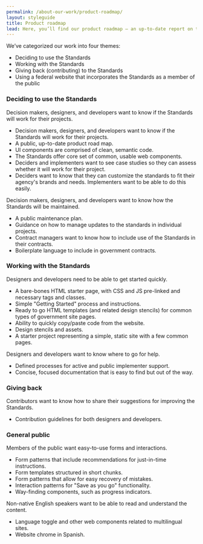 ```yaml
---
permalink: /about-our-work/product-roadmap/
layout: styleguide
title: Product roadmap
lead: Here, you’ll find our product roadmap — an up-to-date report on the work we’re doing.
---
```


<p class="usa-font-lead">We’ve categorized our work into four themes:</p>

<ul class="usa-content-list usa-font-lead">
  <li>Deciding to use the Standards</li>
  <li>Working with the Standards</li>
  <li>Giving back (contributing) to the Standards</li>
  <li>Using a federal website that incorporates the Standards as a member of the public</li>
</ul>

### Deciding to use the Standards

Decision makers, designers, and developers want to know if the Standards will work for their projects.

- Decision makers, designers, and developers want to know if the Standards will work for their projects.
- A public, up-to-date product road map.
- UI components are comprised of clean, semantic code. 
- The Standards offer core set of common, usable web components.
- Deciders and implementers want to see case studies so they can assess whether it will work for their project.
- Deciders want to know that they can customize the standards to fit their agency's brands and needs. Implementers want to be able to do this easily.

Decision makers, designers, and developers want to know how the Standards will be maintained.

- A public maintenance plan.
- Guidance on how to manage updates to the standards in individual projects.
- Contract managers want to know how to include use of the Standards in their contracts.
- Boilerplate language to include in government contracts.

### Working with the Standards

Designers and developers need to be able to get started quickly.

- A bare-bones HTML starter page, with CSS and JS pre-linked and necessary tags and classes.
- Simple "Getting Started" process and instructions.
- Ready to go HTML templates (and related design stencils) for common types of government site pages. 
- Ability to quickly copy/paste code from the website.
- Design stencils and assets. 
- A starter project representing a simple, static site with a few common pages.

Designers and developers want to know where to go for help.

- Defined processes for active and public implementer support.
- Concise, focused documentation that is easy to find but out of the way.

### Giving back

Contributors want to know how to share their suggestions for improving the Standards.

- Contribution guidelines for both designers and developers.

### General public

Members of the public want easy-to-use forms and interactions.

- Form patterns that include recommendations for just-in-time instructions.
- Form templates structured in short chunks. 
- Form patterns that allow for easy recovery of mistakes.
- Interaction patterns for "Save as you go" functionality.
- Way-finding components, such as progress indicators. 

Non-native English speakers want to be able to read and understand the content.

- Language toggle and other web components related to multilingual sites.
- Website chrome in Spanish.
